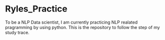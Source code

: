 # Ryles_Practice
To be a NLP Data scientist, I am currently practicing NLP realated pragramming by using python. This is the repository to follow the step of my study trace.


